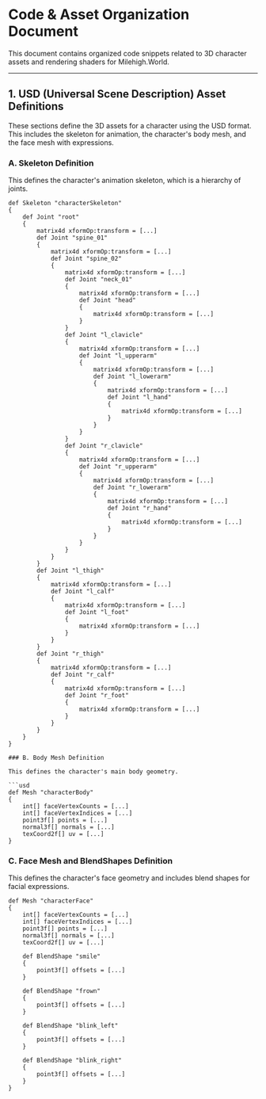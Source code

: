 # Code & Asset Organization Document

This document contains organized code snippets related to 3D character assets and rendering shaders for Milehigh.World.

---

## 1. USD (Universal Scene Description) Asset Definitions

These sections define the 3D assets for a character using the USD format. This includes the skeleton for animation, the character's body mesh, and the face mesh with expressions.

### A. Skeleton Definition

This defines the character's animation skeleton, which is a hierarchy of joints.

```usd
def Skeleton "characterSkeleton"
{
    def Joint "root"
    {
        matrix4d xformOp:transform = [...]
        def Joint "spine_01"
        {
            matrix4d xformOp:transform = [...]
            def Joint "spine_02"
            {
                matrix4d xformOp:transform = [...]
                def Joint "neck_01"
                {
                    matrix4d xformOp:transform = [...]
                    def Joint "head"
                    {
                        matrix4d xformOp:transform = [...]
                    }
                }
                def Joint "l_clavicle"
                {
                    matrix4d xformOp:transform = [...]
                    def Joint "l_upperarm"
                    {
                        matrix4d xformOp:transform = [...]
                        def Joint "l_lowerarm"
                        {
                            matrix4d xformOp:transform = [...]
                            def Joint "l_hand"
                            {
                                matrix4d xformOp:transform = [...]
                            }
                        }
                    }
                }
                def Joint "r_clavicle"
                {
                    matrix4d xformOp:transform = [...]
                    def Joint "r_upperarm"
                    {
                        matrix4d xformOp:transform = [...]
                        def Joint "r_lowerarm"
                        {
                            matrix4d xformOp:transform = [...]
                            def Joint "r_hand"
                            {
                                matrix4d xformOp:transform = [...]
                            }
                        }
                    }
                }
            }
        }
        def Joint "l_thigh"
        {
            matrix4d xformOp:transform = [...]
            def Joint "l_calf"
            {
                matrix4d xformOp:transform = [...]
                def Joint "l_foot"
                {
                    matrix4d xformOp:transform = [...]
                }
            }
        }
        def Joint "r_thigh"
        {
            matrix4d xformOp:transform = [...]
            def Joint "r_calf"
            {
                matrix4d xformOp:transform = [...]
                def Joint "r_foot"
                {
                    matrix4d xformOp:transform = [...]
                }
            }
        }
    }
}

### B. Body Mesh Definition

This defines the character's main body geometry.

```usd
def Mesh "characterBody"
{
    int[] faceVertexCounts = [...]
    int[] faceVertexIndices = [...]
    point3f[] points = [...]
    normal3f[] normals = [...]
    texCoord2f[] uv = [...]
}
```

### C. Face Mesh and BlendShapes Definition

This defines the character's face geometry and includes blend shapes for facial expressions.

```usd
def Mesh "characterFace"
{
    int[] faceVertexCounts = [...]
    int[] faceVertexIndices = [...]
    point3f[] points = [...]
    normal3f[] normals = [...]
    texCoord2f[] uv = [...]

    def BlendShape "smile"
    {
        point3f[] offsets = [...]
    }

    def BlendShape "frown"
    {
        point3f[] offsets = [...]
    }

    def BlendShape "blink_left"
    {
        point3f[] offsets = [...]
    }

    def BlendShape "blink_right"
    {
        point3f[] offsets = [...]
    }
}
```